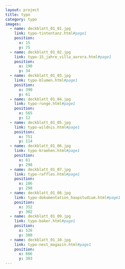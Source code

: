 ```yaml
---
layout: project
title: typo
category: typo
images:
  - name: deckblatt_01_01.jpg
    link: typo-tintentanz.html#page1
    position:
      x: 15
      y: 75
  - name: deckblatt_01_02.jpg
    link: typo-15_jahre_villa_aurora.html#page1
    position:
      x: 190
      y: 34
  - name: deckblatt_01_03.jpg
    link: typo-blumen.html#page1
    position:
      x: 390
      y: 61
  - name: deckblatt_01_04.jpg
    link: typo-runge.html#page1
    position:
      x: 565
      y: 12
  - name: deckblatt_01_05.jpg
    link: typo-wildnis.html#page1
    position:
      x: 751
      y: 114
  - name: deckblatt_01_06.jpg
    link: typo-kraehen.html#page1
    position:
      x: 61
      y: 298
  - name: deckblatt_01_07.jpg
    link: typo-raffles.html#page1
    position:
      x: 186
      y: 298
  - name: deckblatt_01_08.jpg
    link: typo-dokumentation_haupstudium.html#page1
    position:
      x: 352
      y: 302
  - name: deckblatt_01_09.jpg
    link: typo-baker.html#page1
    position:
      x: 526
      y: 300
  - name: deckblatt_01_10.jpg
    link: typo-nest_magazin.html#page1
    position:
      x: 666
      y: 303
---
```


